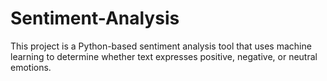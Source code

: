 # Sentiment-Analysis
This project is a Python-based sentiment analysis tool that uses machine learning to determine whether text expresses positive, negative, or neutral emotions.
